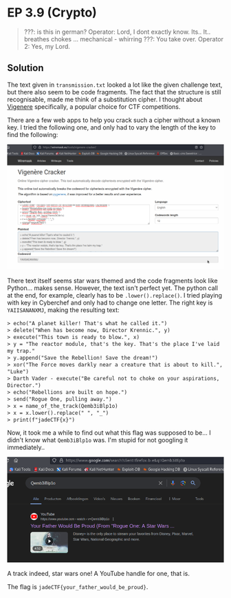 # EP 3.9 (Crypto)

> ???: is this in german?
> Operator: Lord, I dont exactly know. Its.. It..
> breathes
> chokes
> ...
> mechanical - whirring
> ???: You take over.
> Operator 2: Yes, my Lord.

## Solution

The text given in `transmission.txt` looked a lot like the given challenge text, but there also seem to be code fragments. The fact that the structure is still recognisable, made me think of a substitution cipher. I thought about [Vigenere](https://en.wikipedia.org/wiki/Vigen%C3%A8re_cipher) specifically, a popular choice for CTF competitions. 

There are a few web apps to help you crack such a cipher without a known key. I tried the following one, and only had to vary the length of the key to find the following:

![](cracker-screenshot.png)

There text itself seems star wars themed and the code fragments look like Python... makes sense. However, the text isn't perfect yet. The python call at the end, for example, clearly has to be `.lower().replace()`. I tried playing with key in Cyberchef and only had to change one letter. The right key is `YAIISANANXMJ`, making the resulting text:

```
> echo("A planet killer! That's what he called it.")
> delete("When has become now, Director Krennic.", y)
> execute("This town is ready to blow.", x)
> y = "The reactor module, that's the key. That's the place I've laid my trap."
> y.append("Save the Rebellion! Save the dream!")
> xor("The Force moves darkly near a creature that is about to kill.", "Luke")
> Darth Vader - execute("Be careful not to choke on your aspirations, Director.")
> echo("Rebellions are built on hope.")
> send("Rogue One, pulling away.")
> x = name_of_the_track(Qemb3iBlp1o)
> x = x.lower().replace(" ", "_")
> print(f"jadeCTF{x}")
```

Now, it took me a while to find out what this flag was supposed to be... I didn't know what `Qemb3iBlp1o` was. I'm stupid for not googling it immediately..

![](track-screenshot.png)

A track indeed, star wars one! A YouTube handle for one, that is.

The flag is `jadeCTF{your_father_would_be_proud}`.

